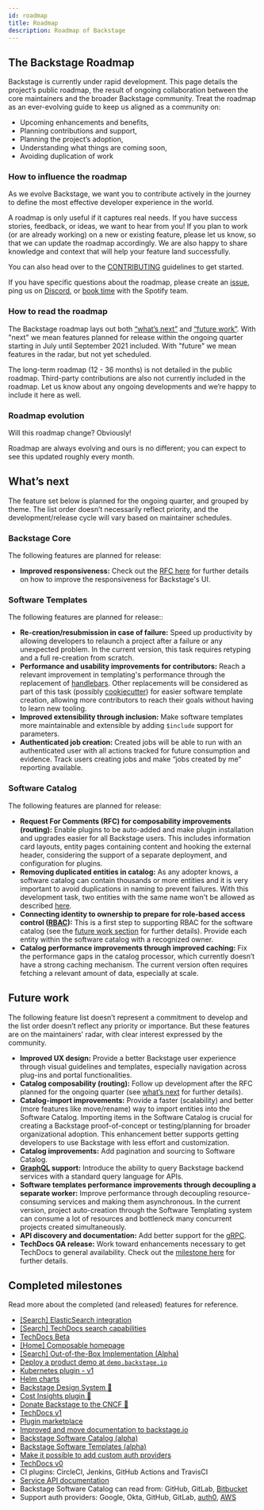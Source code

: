 ```yaml
---
id: roadmap
title: Roadmap
description: Roadmap of Backstage
---
```


## The Backstage Roadmap

Backstage is currently under rapid development. This page details the project’s
public roadmap, the result of ongoing collaboration between the core maintainers
and the broader Backstage community. Treat the roadmap as an ever-evolving guide
to keep us aligned as a community on:

- Upcoming enhancements and benefits,
- Planning contributions and support,
- Planning the project’s adoption,
- Understanding what things are coming soon,
- Avoiding duplication of work

### How to influence the roadmap

As we evolve Backstage, we want you to contribute actively in the journey to
define the most effective developer experience in the world.

A roadmap is only useful if it captures real needs. If you have success stories,
feedback, or ideas, we want to hear from you! If you plan to work (or are
already working) on a new or existing feature, please let us know, so that we
can update the roadmap accordingly. We are also happy to share knowledge and
context that will help your feature land successfully.

You can also head over to the
[CONTRIBUTING](https://github.com/backstage/backstage/blob/master/CONTRIBUTING.md)
guidelines to get started.

If you have specific questions about the roadmap, please create an
[issue](https://github.com/backstage/backstage/issues/new/choose), ping us on
[Discord](https://discord.gg/awD6SxgQ), or
[book time](http://calendly.com/spotify-backstage) with the Spotify team.

### How to read the roadmap

The Backstage roadmap lays out both [“what’s next”](#whats-next) and
[“future work”](#future-work). With "next" we mean features planned for release
within the ongoing quarter starting in July until September 2021 included. With
"future" we mean features in the radar, but not yet scheduled.

The long-term roadmap (12 - 36 months) is not detailed in the public roadmap.
Third-party contributions are also not currently included in the roadmap. Let us
know about any ongoing developments and we’re happy to include it here as well.

### Roadmap evolution

Will this roadmap change? Obviously!

Roadmap are always evolving and ours is no different; you can expect to see this
updated roughly every month.

## What’s next

The feature set below is planned for the ongoing quarter, and grouped by theme.
The list order doesn’t necessarily reflect priority, and the development/release
cycle will vary based on maintainer schedules.

### Backstage Core

The following features are planned for release:

- **Improved responsiveness:** Check out the
  [RFC here](https://github.com/backstage/backstage/issues/6318) for further
  details on how to improve the responsiveness for Backstage's UI.

### Software Templates

The following features are planned for release::

- **Re-creation/resubmission in case of failure:** Speed up productivity by
  allowing developers to relaunch a project after a failure or any unexpected
  problem. In the current version, this task requires retyping and a full
  re-creation from scratch.
- **Performance and usability improvements for contributors:** Reach a relevant
  improvement in templating's performance through the replacement of
  [handlebars](https://handlebarsjs.com/). Other replacements will be considered
  as part of this task (possibly
  [cookiecutter](https://cookiecutter.readthedocs.io/)) for easier software
  template creation, allowing more contributors to reach their goals without
  having to learn new tooling.
- **Improved extensibility through inclusion:** Make software templates more
  maintainable and extensible by adding `$include` support for parameters.
- **Authenticated job creation:** Created jobs will be able to run with an
  authenticated user with all actions tracked for future consumption and
  evidence. Track users creating jobs and make “jobs created by me” reporting
  available.

### Software Catalog

The following features are planned for release:

- **Request For Comments (RFC) for composability improvements (routing):**
  Enable plugins to be auto-added and make plugin installation and upgrades
  easier for all Backstage users. This includes information card layouts, entity
  pages containing content and hooking the external header, considering the
  support of a separate deployment, and configuration for plugins.
- **Removing duplicated entities in catalog:** As any adopter knows, a software
  catalog can contain thousands or more entities and it is very important to
  avoid duplications in naming to prevent failures. With this development task,
  two entities with the same name won't be allowed as described
  [here](https://github.com/backstage/backstage/issues/4760).
- **Connecting identity to ownership to prepare for role-based access control
  ([RBAC](https://en.wikipedia.org/wiki/Role-based_access_control)):** This is a
  first step to supporting RBAC for the software catalog (see the
  [future work section](#future-work) for further details). Provide each entity
  within the software catalog with a recognized owner.
- **Catalog performance improvements through improved caching:** Fix the
  performance gaps in the catalog processor, which currently doesn’t have a
  strong caching mechanism. The current version often requires fetching a
  relevant amount of data, especially at scale.

## Future work

The following feature list doesn’t represent a commitment to develop and the
list order doesn’t reflect any priority or importance. But these features are on
the maintainers’ radar, with clear interest expressed by the community.

- **Improved UX design:** Provide a better Backstage user experience through
  visual guidelines and templates, especially navigation across plug-ins and
  portal functionalities.
- **Catalog composability (routing):** Follow up development after the RFC
  planned for the ongoing quarter (see [what’s next](#whats-next) for further
  details).
- **Catalog-import improvements:** Provide a faster (scalability) and better
  (more features like move/rename) way to import entities into the Software
  Catalog. Importing items in the Software Catalog is crucial for creating a
  Backstage proof-of-concept or testing/planning for broader organizational
  adoption. This enhancement better supports getting developers to use Backstage
  with less effort and customization.
- **Catalog improvements:** Add pagination and sourcing to Software Catalog.
- **[GraphQL](https://graphql.org/) support:** Introduce the ability to query
  Backstage backend services with a standard query language for APIs.
- **Software templates performance improvements through decoupling a separate
  worker:** Improve performance through decoupling resource-consuming services
  and making them asynchronous. In the current version, project auto-creation
  through the Software Templating system can consume a lot of resources and
  bottleneck many concurrent projects created simultaneously.
- **API discovery and documentation:** Add better support for the
  [gRPC](https://grpc.io/).
- **TechDocs GA release:** Work toward enhancements necessary to get TechDocs to
  general availability. Check out the
  [milestone here](https://github.com/backstage/backstage/milestone/30) for
  further details.

## Completed milestones

Read more about the completed (and released) features for reference.

- [[Search] ElasticSearch integration](https://backstage.io/docs/features/search/search-engines#elasticsearch)
- [[Search] TechDocs search capabilities](https://backstage.io/docs/features/search/how-to-guides#how-to-index-techdocs-documents)
- [TechDocs Beta](https://backstage.spotify.com/blog/product-updates/techdocs-beta-has-landed)
- [[Home] Composable homepage](https://github.com/backstage/backstage/milestone/34)
- [[Search] Out-of-the-Box Implementation (Alpha)](https://github.com/backstage/backstage/milestone/26)
- [Deploy a product demo at `demo.backstage.io`](https://demo.backstage.io)
- [Kubernetes plugin - v1](https://github.com/backstage/backstage/tree/master/plugins/kubernetes)
- [Helm charts](https://github.com/backstage/backstage/tree/master/contrib/chart/backstage)
- [Backstage Design System 💅](https://backstage.io/blog/2020/09/30/backstage-design-system)
- [Cost Insights plugin 💸](https://engineering.atspotify.com/2020/09/29/managing-clouds-from-the-ground-up-cost-engineering-at-spotify/)
- [Donate Backstage to the CNCF 🎉](https://backstage.io/blog/2020/09/23/backstage-cncf-sandbox)
- [TechDocs v1](https://backstage.io/blog/2020/09/08/announcing-tech-docs)
- [Plugin marketplace](https://backstage.io/plugins)
- [Improved and move documentation to backstage.io](https://backstage.io/docs/overview/what-is-backstage)
- [Backstage Software Catalog (alpha)](https://backstage.io/blog/2020/06/22/backstage-service-catalog-alpha)
- [Backstage Software Templates (alpha)](https://backstage.io/blog/2020/08/05/announcing-backstage-software-templates)
- [Make it possible to add custom auth providers](https://backstage.io/blog/2020/07/01/how-to-enable-authentication-in-backstage-using-passport)
- [TechDocs v0](https://github.com/backstage/backstage/milestone/15)
- CI plugins: CircleCI, Jenkins, GitHub Actions and TravisCI
- [Service API documentation](https://github.com/backstage/backstage/pull/1737)
- Backstage Software Catalog can read from: GitHub, GitLab,
  [Bitbucket](https://github.com/backstage/backstage/pull/1938)
- Support auth providers: Google, Okta, GitHub, GitLab,
  [auth0](https://github.com/backstage/backstage/pull/1611),
  [AWS](https://github.com/backstage/backstage/pull/1990)
